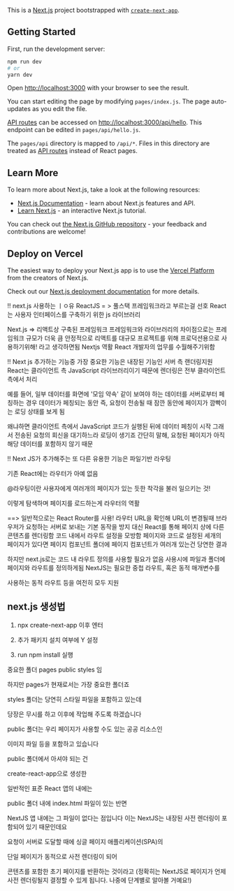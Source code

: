 This is a [Next.js](https://nextjs.org/) project bootstrapped with [`create-next-app`](https://github.com/vercel/next.js/tree/canary/packages/create-next-app).

## Getting Started

First, run the development server:

```bash
npm run dev
# or
yarn dev
```

Open [http://localhost:3000](http://localhost:3000) with your browser to see the result.

You can start editing the page by modifying `pages/index.js`. The page auto-updates as you edit the file.

[API routes](https://nextjs.org/docs/api-routes/introduction) can be accessed on [http://localhost:3000/api/hello](http://localhost:3000/api/hello). This endpoint can be edited in `pages/api/hello.js`.

The `pages/api` directory is mapped to `/api/*`. Files in this directory are treated as [API routes](https://nextjs.org/docs/api-routes/introduction) instead of React pages.

## Learn More

To learn more about Next.js, take a look at the following resources:

- [Next.js Documentation](https://nextjs.org/docs) - learn about Next.js features and API.
- [Learn Next.js](https://nextjs.org/learn) - an interactive Next.js tutorial.

You can check out [the Next.js GitHub repository](https://github.com/vercel/next.js/) - your feedback and contributions are welcome!

## Deploy on Vercel

The easiest way to deploy your Next.js app is to use the [Vercel Platform](https://vercel.com/new?utm_medium=default-template&filter=next.js&utm_source=create-next-app&utm_campaign=create-next-app-readme) from the creators of Next.js.

Check out our [Next.js deployment documentation](https://nextjs.org/docs/deployment) for more details.

!! next.js 사용하는 ㅣㅇ유
ReactJS = > 풀스택 프레임워크라고 부르는걸 선호
React 는 사용자 인터페이스를 구축하기 위한 js 라이브러리

Next.js => 리액트상 구축된 프레임워크
프레임워크와 라이브러리의 차이점으로는 프레임워크 규모가 더욱 큼
안정적으로 리액트를 대규모 프로젝트를 위해 프로덕션용으로 사용하기위해! 라고 생각하면됨
Nextjs 역활
React 개발자의 업무를 수월해주기위함

!! Next js 추가하는 기능중 가장 중요한 기능은
내장된 기능인 서버 측 랜더링지원
React는 클라이언트 측 JavaScript 라이브러리이기 때문에 렌더링은 전부 클라이언트 측에서 처리

예를 들어, 일부 데이터를 화면에 '모임 약속' 같이 보여야 하는 데이터를 서버로부터 페칭하는 경우
데이터가 페칭되는 동안 즉, 요청이 전송될 때 잠깐 동안에 페이지가 깜빡이는 로딩 상태를 보게 됨

왜냐하면 클라이언트 측에서 JavaScript 코드가 실행된 뒤에 데이터 페칭이 시작
그래서 전송된 요청의 회신을 대기하느라 로딩이 생기죠 간단히 말해, 요청된 페이지가 아직 해당 데이터를 포함하지 않기 때문

!! Next JS가 추가해주는 또 다른 유용한 기능은 파일기반 라우팅

기존 React에는 라우터가 아예 없음

@라우팅이란 사용자에게 여러개의 페이지가 있는 듯한 착각을 불러 일으키는 것!

이렇게 탐색하며 페이지를 로드하는게 라우터의 역활

==> 일반적으로는 React Router를 사용!
라우터 URL을 확인해 URL이 변경될때 브라우저가 요청하는 서버로 보내는 기본 동작을 방지
대신 React를 통해 페이지 상에 다른 콘텐츠를 렌더링함
코드 내에서 라우트 설정을 모방함
페이지와 코드로 설정된 세개의 페이지가 있다면 페이지 컴포넌트 폴더에 페이지 컴포넌트가 여러개 있는건 당연한 결과

하지만 next.js로는 코드 내 라우트 정의를 사용할 필요가 없음
사용시에 파일과 폴더에 페이지와 라우트를 정의하게됨
NextJS는 필요한 중첩 라우트, 혹은 동적 매개변수를

사용하는 동적 라우트 등을 여전히 모두 지원

## next.js 생성법

1. npx create-next-app
   이후 엔터
2. 추가 패키지 설치 여부에 Y 설정

3. run npm install 실행

중요한 폴더 pages public styles 임

하지만 pages가 현재로서는 가장 중요한 폴더죠

styles 폴더는 당연히 스타일 파일을 포함하고 있는데

당장은 무시를 하고 이후에 작업해 주도록 하겠습니다

public 폴더는 우리 페이지가 사용할 수도 있는 공공 리소스인

이미지 파일 등을 포함하고 있습니다

public 폴더에서 아셔야 되는 건

create-react-app으로 생성한

일반적인 표준 React 앱의 내에는

public 폴더 내에 index.html 파일이 있는 반면

NextJS 앱 내에는 그 파일이 없다는 점입니다
이는 NextJS는 내장된 사전 렌더링이 포함되어 있기 때문인데요

요청이 서버로 도달할 때에 싱글 페이지 애플리케이션(SPA)의

단일 페이지가 동적으로 사전 렌더링이 되어

콘텐츠를 포함한 초기 페이지를 반환하는 것이라고 (정확히는 NextJS로 페이지가 언제 사전 렌더링될지 결정할 수 있게 됩니다. 나중에 단계별로 알아볼 거예요!)
